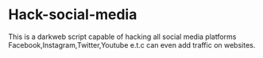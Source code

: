 # Hack-social-media
This is a darkweb script capable of hacking all social media platforms Facebook,Instagram,Twitter,Youtube e.t.c can even add traffic on websites.

